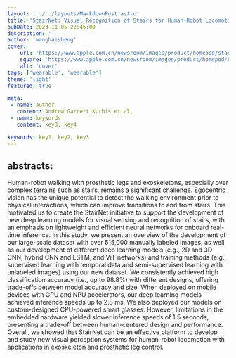 ```yaml
---
layout: '../../layouts/MarkdownPost.astro'
title: 'StairNet: Visual Recognition of Stairs for Human-Robot Locomotion'
pubDate: 2023-11-05 22:45:00
description: ''
author: 'wanghaisheng'
cover:
    url: 'https://www.apple.com.cn/newsroom/images/product/homepod/standard/Apple-HomePod-hero-230118_big.jpg.large_2x.jpg'
    square: 'https://www.apple.com.cn/newsroom/images/product/homepod/standard/Apple-HomePod-hero-230118_big.jpg.large_2x.jpg'
    alt: 'cover'
tags: ['wearable', 'wearable'] 
theme: 'light'
featured: true

meta:
 - name: author
   content: Andrew Garrett Kurbis et.al.
 - name: keywords
   content: key3, key4

keywords: key1, key2, key3
---
```


## abstracts:
Human-robot walking with prosthetic legs and exoskeletons, especially over complex terrains such as stairs, remains a significant challenge. Egocentric vision has the unique potential to detect the walking environment prior to physical interactions, which can improve transitions to and from stairs. This motivated us to create the StairNet initiative to support the development of new deep learning models for visual sensing and recognition of stairs, with an emphasis on lightweight and efficient neural networks for onboard real-time inference. In this study, we present an overview of the development of our large-scale dataset with over 515,000 manually labeled images, as well as our development of different deep learning models (e.g., 2D and 3D CNN, hybrid CNN and LSTM, and ViT networks) and training methods (e.g., supervised learning with temporal data and semi-supervised learning with unlabeled images) using our new dataset. We consistently achieved high classification accuracy (i.e., up to 98.8%) with different designs, offering trade-offs between model accuracy and size. When deployed on mobile devices with GPU and NPU accelerators, our deep learning models achieved inference speeds up to 2.8 ms. We also deployed our models on custom-designed CPU-powered smart glasses. However, limitations in the embedded hardware yielded slower inference speeds of 1.5 seconds, presenting a trade-off between human-centered design and performance. Overall, we showed that StairNet can be an effective platform to develop and study new visual perception systems for human-robot locomotion with applications in exoskeleton and prosthetic leg control.
